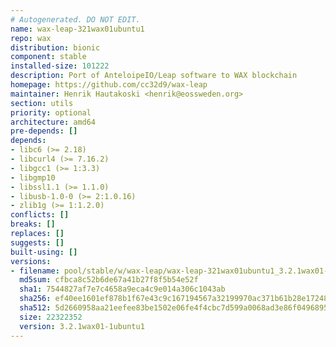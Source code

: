 ```yaml
---
# Autogenerated. DO NOT EDIT.
name: wax-leap-321wax01ubuntu1
repo: wax
distribution: bionic
component: stable
installed-size: 101222
description: Port of AnteloipeIO/Leap software to WAX blockchain
homepage: https://github.com/cc32d9/wax-leap
maintainer: Henrik Hautakoski <henrik@eossweden.org>
section: utils
priority: optional
architecture: amd64
pre-depends: []
depends:
- libc6 (>= 2.18)
- libcurl4 (>= 7.16.2)
- libgcc1 (>= 1:3.3)
- libgmp10
- libssl1.1 (>= 1.1.0)
- libusb-1.0-0 (>= 2:1.0.16)
- zlib1g (>= 1:1.2.0)
conflicts: []
breaks: []
replaces: []
suggests: []
built-using: []
versions:
- filename: pool/stable/w/wax-leap/wax-leap-321wax01ubuntu1_3.2.1wax01-1ubuntu1_amd64.deb
  md5sum: cfbca8c52b6de67a41b27f8f5b54e52f
  sha1: 7544827af7e7c4658a9eca4c9e014a306c1043ab
  sha256: ef40ee1601ef878b1f67e43c9c167194567a32199970ac371b61b28e17248747
  sha512: 5d2660958aa21eefee83be1502e06fe4f4cbc7d599a0068ad3e86f0496895995293c1e4f3f630ab066624fe6802cf95172593edef25c44059bc0a348037cad4a
  size: 22322352
  version: 3.2.1wax01-1ubuntu1
---
```

